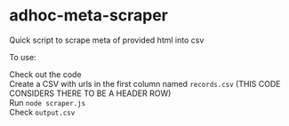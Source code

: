 # adhoc-meta-scraper
Quick script to scrape meta of provided html into csv

To use:

Check out the code  
Create a CSV with urls in the first column named `records.csv` (THIS CODE CONSIDERS THERE TO BE A HEADER ROW)  
Run `node scraper.js`  
Check `output.csv`  
